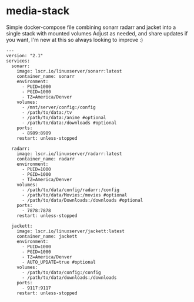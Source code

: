 # media-stack
Simple docker-compose file combining sonarr radarr and jacket into a single stack with mounted volumes
Adjust as needed, and share updates if you want, I'm new at this so always looking to improve :) 
```
---
version: "2.1"
services:
  sonarr:
    image: lscr.io/linuxserver/sonarr:latest
    container_name: sonarr
    environment:
      - PUID=1000
      - PGID=1000
      - TZ=America/Denver
    volumes:
      - /mnt/server/config:/config
      - /path/to/data:/tv
      - /path/to/data:/anime #optional
      - /path/to/data:/downloads #optional
    ports:
      - 8989:8989
    restart: unless-stopped

  radarr:
    image: lscr.io/linuxserver/radarr:latest
    container_name: radarr
    environment:
      - PUID=1000
      - PGID=1000
      - TZ=America/Denver
    volumes:
      - /path/to/data/config/radarr:/config
      - /path/to/data/Movies:/movies #optional
      - /path/to/data/Downloads:/downloads #optional
    ports:
      - 7878:7878
    restart: unless-stopped
    
  jackett:
    image: lscr.io/linuxserver/jackett:latest
    container_name: jackett
    environment:
      - PUID=1000
      - PGID=1000
      - TZ=America/Denver
      - AUTO_UPDATE=true #optional
    volumes:
      - /path/to/data/config:/config
      - /path/to/data/downloads:/downloads
    ports:
      - 9117:9117
    restart: unless-stopped
```
